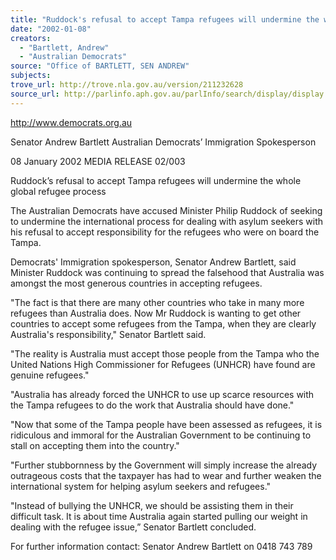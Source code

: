 ```yaml
---
title: "Ruddock's refusal to accept Tampa refugees will undermine the whole global refugee process."
date: "2002-01-08"
creators:
  - "Bartlett, Andrew"
  - "Australian Democrats"
source: "Office of BARTLETT, SEN ANDREW"
subjects:
trove_url: http://trove.nla.gov.au/version/211232628
source_url: http://parlinfo.aph.gov.au/parlInfo/search/display/display.w3p;query=Id%3A%22media/pressrel/5TQ56%22
---
```


 http://www.democrats.org.au

 Senator Andrew Bartlett Australian Democrats’ Immigration Spokesperson

 08 January 2002  MEDIA RELEASE                          02/003

 Ruddock’s refusal to accept Tampa refugees will undermine the whole global refugee process

 The Australian Democrats have accused Minister Philip Ruddock of seeking to undermine the international process for dealing with asylum seekers with his refusal to accept responsibility for the refugees who were on board the Tampa.

 Democrats' Immigration spokesperson, Senator Andrew Bartlett, said Minister Ruddock was continuing to spread the falsehood that Australia was amongst the most generous countries in accepting refugees.

 "The fact is that there are many other countries who take in many more refugees than Australia does. Now Mr Ruddock is wanting to get other countries to accept some refugees from the Tampa, when they are clearly Australia's responsibility," Senator Bartlett said.

 "The reality is Australia must accept those people from the Tampa who the United Nations High Commissioner for Refugees (UNHCR) have found are genuine refugees."

 "Australia has already forced the UNHCR to use up scarce resources with the Tampa refugees to do the work that Australia should have done."

 "Now that some of the Tampa people have been assessed as refugees, it is ridiculous and immoral for the Australian Government to be continuing to stall on accepting them into the country."

 "Further stubbornness by the Government will simply increase the already outrageous costs that the taxpayer has had to wear and further weaken the international system for helping asylum seekers and refugees."

 "Instead of bullying the UNHCR, we should be assisting them in their difficult task.  It is about time Australia again started pulling our weight in dealing with the refugee issue,” Senator Bartlett concluded.

 For further information contact: Senator Andrew Bartlett on 0418 743 789

